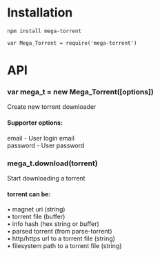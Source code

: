 # Installation
  `npm install mega-torrent`

  `var Mega_Torrent = require('mega-torrent')`  

# API
  ### var mega_t = new Mega_Torrent([options])
  Create new torrent downloader
  #### Supporter options:
  email - User login email  
  password - User password

  ### mega_t.download(torrent)
  Start downloading a torrent
  #### torrent can be:
  • magnet uri (string)   
  • torrent file (buffer)   
  • info hash (hex string or buffer)    
  • parsed torrent (from parse-torrent)   
  • http/https url to a torrent file (string)   
  • filesystem path to a torrent file (string)    
